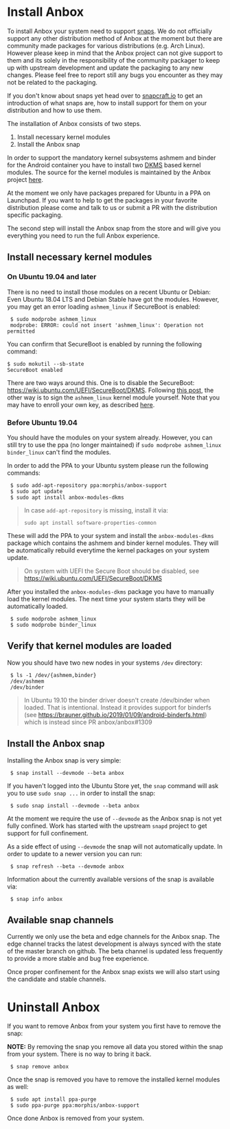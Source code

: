 # Install Anbox

To install Anbox your system need to support [snaps](https://snapcraft.io). We
do not officially support any other distribution method of Anbox at the moment
but there are community made packages for various distributions (e.g. Arch Linux).
However please keep in mind that the Anbox project can not give support to them
and its solely in the responsibility of the community packager to keep up with
upstream development and update the packaging to any new changes. Please feel
free to report still any bugs you encounter as they may not be related to the
packaging.

If you don't know about snaps yet head over to [snapcraft.io](https://snapcraft.io/)
to get an introduction of what snaps are, how to install support for them on your
distribution and how to use them.

The installation of Anbox consists of two steps.

 1. Install necessary kernel modules
 2. Install the Anbox snap

In order to support the mandatory kernel subsystems ashmem and binder for the
Android container you have to install two
[DKMS](https://en.wikipedia.org/wiki/Dynamic_Kernel_Module_Support)
based kernel modules. The source for the kernel modules is maintained by the
Anbox project [here](https://github.com/anbox/anbox-modules).

At the moment we only have packages prepared for Ubuntu in a PPA on Launchpad.
If you want to help to get the packages in your favorite distribution please
come and talk to us or submit a PR with the distribution specific packaging.

The second step will install the Anbox snap from the store and will give you
everything you need to run the full Anbox experience.

## Install necessary kernel modules

### On Ubuntu 19.04 and later

There is no need to install those modules on a recent Ubuntu or Debian: Even Ubuntu 18.04 LTS and Debian Stable have got the modules. However, you may get an error loading `ashmem_linux` if SecureBoot is enabled:

```
 $ sudo modprobe ashmem_linux
 modprobe: ERROR: could not insert 'ashmem_linux': Operation not permitted
```

You can confirm that SecureBoot is enabled by running the following command:

```
$ sudo mokutil --sb-state
SecureBoot enabled
```

There are two ways around this. One is to disable the SecureBoot: https://wiki.ubuntu.com/UEFI/SecureBoot/DKMS. 
Following [this post](https://github.com/anbox/anbox/issues/1570), the other way is to sign the `ashmem_linux` kernel module yourself. Note that you may have to enroll your own key, as described [here](https://ubuntu.com/blog/how-to-sign-things-for-secure-boot).

### Before Ubuntu 19.04

You should have the modules on your system already. However, you can still try to use the ppa (no longer maintained) if `sudo modprobe ashmem_linux binder_linux` can't find the modules.

In order to add the PPA to your Ubuntu system please run the following commands:

```
 $ sudo add-apt-repository ppa:morphis/anbox-support
 $ sudo apt update
 $ sudo apt install anbox-modules-dkms
```
> In case `add-apt-repository` is missing, install it via:
> ```
> sudo apt install software-properties-common
> ```

These will add the PPA to your system and install the `anbox-modules-dkms`
package which contains the ashmem and binder kernel modules. They will be
automatically rebuild everytime the kernel packages on your system update.

> On system with UEFI the Secure Boot should be disabled, see
> https://wiki.ubuntu.com/UEFI/SecureBoot/DKMS

After you installed the `anbox-modules-dkms` package you have to manually
load the kernel modules. The next time your system starts they will be
automatically loaded.

```
 $ sudo modprobe ashmem_linux
 $ sudo modprobe binder_linux
```

## Verify that kernel modules are loaded

Now you should have two new nodes in your systems `/dev` directory:

```
 $ ls -1 /dev/{ashmem,binder}
 /dev/ashmem
 /dev/binder
```

> In Ubuntu 19.10 the binder driver doesn't create /dev/binder when loaded. That is intentional. 
> Instead it provides support for binderfs (see https://brauner.github.io/2019/01/09/android-binderfs.html) 
> which is instead since PR anbox/anbox#1309

## Install the Anbox snap

Installing the Anbox snap is very simple:

```
 $ snap install --devmode --beta anbox
```

If you haven't logged into the Ubuntu Store yet, the `snap` command will
ask you to use `sudo snap ...` in order to install the snap:

```
 $ sudo snap install --devmode --beta anbox
```

At the moment we require the use of `--devmode` as the Anbox snap is not
yet fully confined. Work has started with the upstream `snapd` project to
get support for full confinement.

As a side effect of using `--devmode` the snap will not automatically update.
In order to update to a newer version you can run:

```
 $ snap refresh --beta --devmode anbox
```

Information about the currently available versions of the snap is available
via:

```
 $ snap info anbox
```

## Available snap channels

Currently we only use the beta and edge channels for the Anbox snap. The edge
channel tracks the latest development is always synced with the state of the
master branch on github. The beta channel is updated less frequently to provide
a more stable and bug free experience.

Once proper confinement for the Anbox snap exists we will also start using the
candidate and stable channels.

# Uninstall Anbox

If you want to remove Anbox from your system you first have to remove the snap:

**NOTE:** By removing the snap you remove all data you stored within the snap
from your system. There is no way to bring it back.

```
 $ snap remove anbox
```

Once the snap is removed you have to remove the installed kernel modules as well:

```
 $ sudo apt install ppa-purge
 $ sudo ppa-purge ppa:morphis/anbox-support
```

Once done Anbox is removed from your system.
